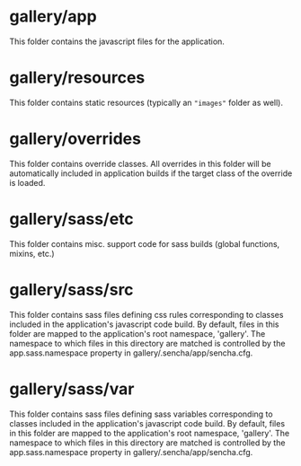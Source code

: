 # gallery/app

This folder contains the javascript files for the application.

# gallery/resources

This folder contains static resources (typically an `"images"` folder as well).

# gallery/overrides

This folder contains override classes. All overrides in this folder will be 
automatically included in application builds if the target class of the override
is loaded.

# gallery/sass/etc

This folder contains misc. support code for sass builds (global functions, 
mixins, etc.)

# gallery/sass/src

This folder contains sass files defining css rules corresponding to classes
included in the application's javascript code build.  By default, files in this 
folder are mapped to the application's root namespace, 'gallery'. The
namespace to which files in this directory are matched is controlled by the
app.sass.namespace property in gallery/.sencha/app/sencha.cfg. 

# gallery/sass/var

This folder contains sass files defining sass variables corresponding to classes
included in the application's javascript code build.  By default, files in this 
folder are mapped to the application's root namespace, 'gallery'. The
namespace to which files in this directory are matched is controlled by the
app.sass.namespace property in gallery/.sencha/app/sencha.cfg. 
